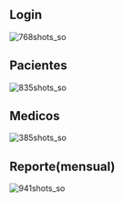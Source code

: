 ## Login 
![768shots_so](https://github.com/YomalD12/Hospital-Reporte/assets/84255489/6706d38e-a436-41c3-920c-e509d1ac621d)

## Pacientes 
![835shots_so](https://github.com/YomalD12/Hospital-Reporte/assets/84255489/c70e4d3d-6c2e-4337-a786-411f4e56ba68)

## Medicos
![385shots_so](https://github.com/YomalD12/Hospital-Reporte/assets/84255489/aab1eea3-634b-4290-b242-4b6d853ce307)

## Reporte(mensual)
![941shots_so](https://github.com/YomalD12/Hospital-Reporte/assets/84255489/447a73ad-4f7e-4946-a1c9-9b71c3d94938)
